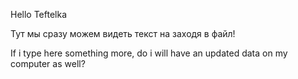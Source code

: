 Hello Teftelka

Тут мы сразу можем видеть текст на заходя в файл!

If i type here something more, do i will have an updated data on my computer as well?
